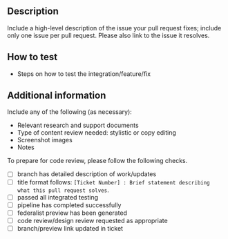 <!-- Please feel free to remove whatever sections/lines in this aren’t relevant. -->

## Description

Include a high-level description of the issue your pull request fixes; include only one issue per pull request. Please also link to the issue it resolves.

## How to test

* Steps on how to test the integration/feature/fix

## Additional information

Include any of the following (as necessary):

* Relevant research and support documents
* Type of content review needed: stylistic or copy editing
* Screenshot images
* Notes

To prepare for code review, please follow the following checks.

- [ ] branch has detailed description of work/updates
- [ ] title format follows: `[Ticket Number] : Brief statement describing what this pull request solves`.
- [ ] passed all integrated testing
- [ ] pipeline has completed successfully
- [ ] federalist preview has been generated
- [ ] code review/design review requested as appropriate
- [ ] branch/preview link updated in ticket
